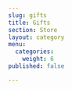 ```yaml
---
slug: gifts
title: Gifts
section: Store
layout: category
menu:
  categories:
    weight: 6
published: false

---
```

